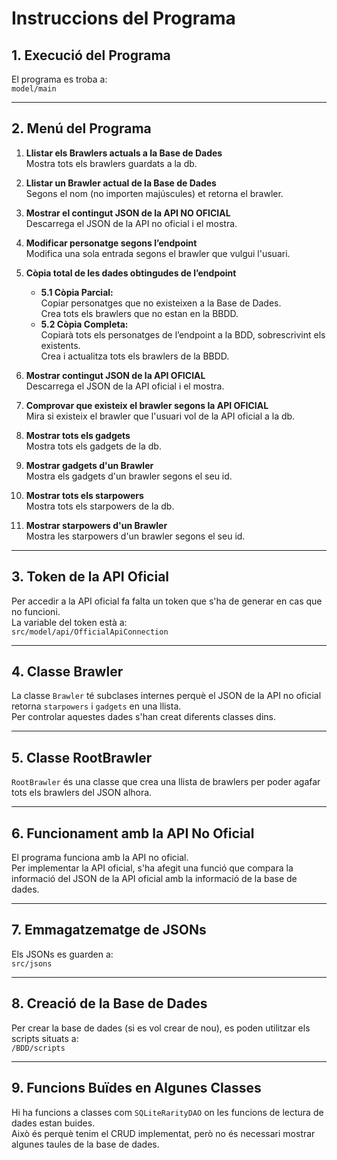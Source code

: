 # Instruccions del Programa

## 1. Execució del Programa
El programa es troba a:  
`model/main`

---

## 2. Menú del Programa

1. **Llistar els Brawlers actuals a la Base de Dades**  
   Mostra tots els brawlers guardats a la db.

2. **Llistar un Brawler actual de la Base de Dades**  
   Segons el nom (no importen majúscules) et retorna el brawler.

3. **Mostrar el contingut JSON de la API NO OFICIAL**  
   Descarrega el JSON de la API no oficial i el mostra.

4. **Modificar personatge segons l’endpoint**  
   Modifica una sola entrada segons el brawler que vulgui l'usuari.

5. **Còpia total de les dades obtingudes de l’endpoint**
   - **5.1 Còpia Parcial:**  
     Copiar personatges que no existeixen a la Base de Dades.  
     Crea tots els brawlers que no estan en la BBDD.
   - **5.2 Còpia Completa:**  
     Copiarà tots els personatges de l’endpoint a la BDD, sobrescrivint els existents.  
     Crea i actualitza tots els brawlers de la BBDD.

6. **Mostrar contingut JSON de la API OFICIAL**  
   Descarrega el JSON de la API oficial i el mostra.

7. **Comprovar que existeix el brawler segons la API OFICIAL**  
   Mira si existeix el brawler que l'usuari vol de la API oficial a la db.

8. **Mostrar tots els gadgets**  
   Mostra tots els gadgets de la db.

9. **Mostrar gadgets d'un Brawler**  
   Mostra els gadgets d'un brawler segons el seu id.

10. **Mostrar tots els starpowers**  
    Mostra tots els starpowers de la db.

11. **Mostrar starpowers d'un Brawler**  
    Mostra les starpowers d'un brawler segons el seu id.

---

## 3. Token de la API Oficial
Per accedir a la API oficial fa falta un token que s'ha de generar en cas que no funcioni.  
La variable del token està a:  
`src/model/api/OfficialApiConnection`

---

## 4. Classe Brawler
La classe `Brawler` té subclases internes perquè el JSON de la API no oficial retorna `starpowers` i `gadgets` en una llista.  
Per controlar aquestes dades s'han creat diferents classes dins.

---

## 5. Classe RootBrawler
`RootBrawler` és una classe que crea una llista de brawlers per poder agafar tots els brawlers del JSON alhora.

---

## 6. Funcionament amb la API No Oficial
El programa funciona amb la API no oficial.  
Per implementar la API oficial, s'ha afegit una funció que compara la informació del JSON de la API oficial amb la informació de la base de dades.

---

## 7. Emmagatzematge de JSONs
Els JSONs es guarden a:  
`src/jsons`

---

## 8. Creació de la Base de Dades
Per crear la base de dades (si es vol crear de nou), es poden utilitzar els scripts situats a:  
`/BDD/scripts`

---

## 9. Funcions Buïdes en Algunes Classes
Hi ha funcions a classes com `SQLiteRarityDAO` on les funcions de lectura de dades estan buides.  
Això és perquè tenim el CRUD implementat, però no és necessari mostrar algunes taules de la base de dades.
